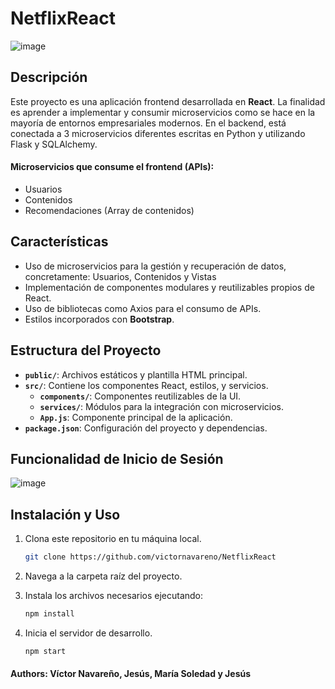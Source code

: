 # NetflixReact
![image](https://github.com/user-attachments/assets/e19a65fb-e738-4044-b64c-5c295c8756bf)


## Descripción

Este proyecto es una aplicación frontend desarrollada en **React**. La finalidad es aprender a implementar y consumir microservicios como se hace en la mayoría de entornos empresariales modernos. En el backend, está conectada a 3 microservicios diferentes escritas en Python y utilizando Flask y SQLAlchemy.

#### Microservicios que consume el frontend (APIs):
- Usuarios
- Contenidos
- Recomendaciones (Array de contenidos)

## Características

- Uso de microservicios para la gestión y recuperación de datos, concretamente: Usuarios, Contenidos y Vistas
- Implementación de componentes modulares y reutilizables propios de React.
- Uso de bibliotecas como Axios para el consumo de APIs.
- Estilos incorporados con **Bootstrap**.

## Estructura del Proyecto

- **`public/`**: Archivos estáticos y plantilla HTML principal.
- **`src/`**: Contiene los componentes React, estilos, y servicios.
  - **`components/`**: Componentes reutilizables de la UI.
  - **`services/`**: Módulos para la integración con microservicios.
  - **`App.js`**: Componente principal de la aplicación.
- **`package.json`**: Configuración del proyecto y dependencias.

## Funcionalidad de Inicio de Sesión

![image](https://github.com/user-attachments/assets/273410e4-f0e0-4a14-9872-523c57e713a1)

## Instalación y Uso

1. Clona este repositorio en tu máquina local.
   ```bash
   git clone https://github.com/victornavareno/NetflixReact
3. Navega a la carpeta raíz del proyecto.
4. Instala los archivos necesarios ejecutando:

   ```bash
   npm install
5. Inicia el servidor de desarrollo.
   ```bash
   npm start

  #### Authors: Víctor Navareño, Jesús, María Soledad y Jesús 
